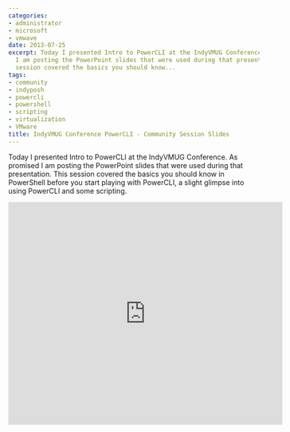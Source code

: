 ```yaml
---
categories:
- administrator
- microsoft
- vmwave
date: 2013-07-25
excerpt: Today I presented Intro to PowerCLI at the IndyVMUG Conference. As promised
  I am posting the PowerPoint slides that were used during that presentation. This
  session covered the basics you should know...
tags:
- community
- indyposh
- powercli
- powershell
- scripting
- virtualization
- VMware
title: IndyVMUG Conference PowerCLI - Community Session Slides
---
```


Today I presented Intro to PowerCLI at the IndyVMUG Conference. As promised I am posting the PowerPoint slides that were used during that presentation. This session covered the basics you should know in PowerShell before you start playing with PowerCLI, a slight glimpse into using PowerCLI and some scripting.

<iframe src="https://skydrive.live.com/embed?cid=9CE6817C08D7DE07&amp;resid=9CE6817C08D7DE07%212668&amp;authkey=ANvTL8JFmmcOGhs&amp;em=2" height="447" width="550" frameborder="0" scrolling="no"></iframe>